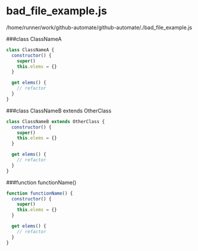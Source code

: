 # bad_file_example.js
/home/runner/work/github-automate/github-automate/./bad_file_example.js


###class ClassNameA 

```js
class ClassNameA {
  constructor() {
    super()
    this.elems = {}
  }

  get elems() {
    // refactor
  }
}
```


###class ClassNameB extends OtherClass 

```js
class ClassNameB extends OtherClass {
  constructor() {
    super()
    this.elems = {}
  }

  get elems() {
    // refactor
  }
}
```


###function functionName() 

```js
function functionName() {
  constructor() {
    super()
    this.elems = {}
  }

  get elems() {
    // refactor
  }
}
```
